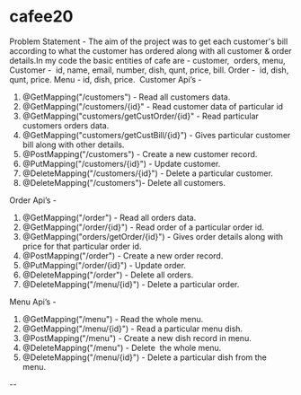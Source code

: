 # cafee20

Problem Statement - The aim of the project was to get each customer's bill according to what the customer has ordered along with all customer & order details.In my code the basic entities of cafe are - customer,  orders, menu, 
Customer -  id, name, email, number, dish, qunt, price, bill.
Order -  id, dish, qunt, price.
Menu - id, dish, price. 
Customer Api’s - 
1. @GetMapping("/customers") - Read all customers data.
2. @GetMapping("/customers/{id}" - Read customer data of particular id
3. @GetMapping("customers/getCustOrder/{id}" - Read particular customers orders data.  
4. @GetMapping("customers/getCustBill/{id}") - Gives particular customer bill along with other details.
5. @PostMapping("/customers") - Create a new customer record. 
6. @PutMapping("/customers/{id}") - Update customer.
7. @DeleteMapping("/customers/{id}") - Delete a particular customer. 
8. @DeleteMapping("/customers")- Delete all customers.


Order Api’s - 
1. @GetMapping("/order") - Read all orders data. 
2. @GetMapping("/order/{id}") - Read order of a particular order id.
3. @GetMapping("orders/getOrder/{id}") - Gives order details along with price for that particular order id. 
4. @PostMapping("/order") - Create a new order record. 
5. @PutMapping("/order/{id}") - Update order.
6. @DeleteMapping("/order") - Delete all orders.
7. @DeleteMapping("/menu/{id}") - Delete a particular order.

Menu Api’s - 
1. @GetMapping("/menu") - Read the whole menu. 
2. @GetMapping("/menu/{id}") - Read a particular menu dish.  
3. @PostMapping("/menu") - Create a new dish record in menu.   
4. @DeleteMapping("/menu") - Delete  the whole menu.  
5. @DeleteMapping("/menu/{id}") - Delete a particular dish from the menu. 

--
